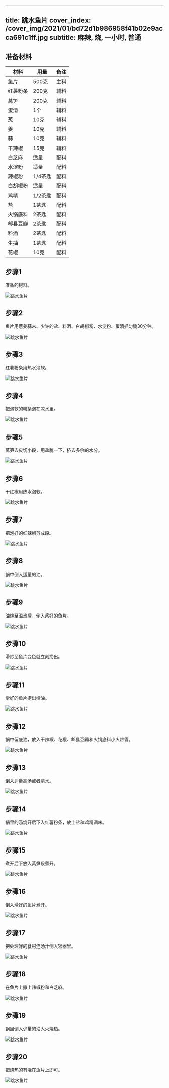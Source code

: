 
---
title: 跳水鱼片
cover_index: /cover_img/2021/01/bd72d1b986958f41b02e9acca691c1ff.jpg
subtitle: 麻辣, 烧, 一小时, 普通
---

## 准备材料

| 材料     | 用量 | 备注|
| ------- | ----- | --- |
| 鱼片 | 500克| 主料 |
| 红薯粉条 | 200克| 辅料 |
| 莴笋 | 200克| 辅料 |
| 蛋清 | 1个| 辅料 |
| 葱 | 10克| 辅料 |
| 姜 | 10克| 辅料 |
| 蒜 | 10克| 辅料 |
| 干辣椒 | 15克| 辅料 |
| 白芝麻 | 适量| 配料 |
| 水淀粉 | 适量| 配料 |
| 辣椒粉 | 1/4茶匙| 配料 |
| 白胡椒粉 | 适量| 配料 |
| 鸡精 | 1/2茶匙| 配料 |
| 盐 | 1茶匙| 配料 |
| 火锅底料 | 2茶匙| 配料 |
| 郫县豆瓣 | 2茶匙| 配料 |
| 料酒 | 2茶匙| 配料 |
| 生抽 | 1茶匙| 配料 |
| 花椒 | 10克| 配料 |

## 步骤1

准备的材料。

![跳水鱼片](https://i8.meishichina.com/attachment/recipe/201010/201010082304240.JPG?x-oss-process=style/p320) 

## 步骤2

鱼片用葱姜蒜末、少许的盐、料酒、白胡椒粉、水淀粉、蛋清抓匀腌30分钟。

![跳水鱼片](https://i8.meishichina.com/attachment/recipe/201010/201010082305379.JPG?x-oss-process=style/p320) 

## 步骤3

红薯粉条用热水泡软。

![跳水鱼片](https://i8.meishichina.com/attachment/recipe/201010/201010082306490.JPG?x-oss-process=style/p320) 

## 步骤4

把泡软的粉条泡在凉水里。

![跳水鱼片](https://i8.meishichina.com/attachment/recipe/201010/201010082307345.JPG?x-oss-process=style/p320) 

## 步骤5

莴笋去皮切小段，用盐腌一下，挤去多余的水分。

![跳水鱼片](https://i8.meishichina.com/attachment/recipe/201010/201010082308438.JPG?x-oss-process=style/p320) 

## 步骤6

干红椒用热水泡软。

![跳水鱼片](https://i8.meishichina.com/attachment/recipe/201010/201010082309515.JPG?x-oss-process=style/p320) 

## 步骤7

把泡好的红辣椒剪成段。

![跳水鱼片](https://i8.meishichina.com/attachment/recipe/201010/201010082310352.JPG?x-oss-process=style/p320) 

## 步骤8

锅中倒入适量的油。

![跳水鱼片](https://i8.meishichina.com/attachment/recipe/201010/201010082312067.JPG?x-oss-process=style/p320) 

## 步骤9

油烧至温热后，倒入浆好的鱼片。

![跳水鱼片](https://i8.meishichina.com/attachment/recipe/201010/201010082313088.JPG?x-oss-process=style/p320) 

## 步骤10

滑炒至鱼片变色就立刻捞出。

![跳水鱼片](https://i8.meishichina.com/attachment/recipe/201010/201010082313513.JPG?x-oss-process=style/p320) 

## 步骤11

滑好的鱼片捞出控油。

![跳水鱼片](https://i8.meishichina.com/attachment/recipe/201010/201010082314370.JPG?x-oss-process=style/p320) 

## 步骤12

锅中留底油，放入干辣椒、花椒、郫县豆瓣和火锅底料小火炒香。

![跳水鱼片](https://i8.meishichina.com/attachment/recipe/201010/201010082315091.JPG?x-oss-process=style/p320) 

## 步骤13

倒入适量高汤或者清水。

![跳水鱼片](https://i8.meishichina.com/attachment/recipe/201010/201010082315380.JPG?x-oss-process=style/p320) 

## 步骤14

锅里的汤烧开后下入红薯粉条，放上盐和鸡精调味。

![跳水鱼片](https://i8.meishichina.com/attachment/recipe/201010/201010082316003.JPG?x-oss-process=style/p320) 

## 步骤15

煮开后下放入莴笋段煮开。

![跳水鱼片](https://i8.meishichina.com/attachment/recipe/201010/201010082316285.JPG?x-oss-process=style/p320) 

## 步骤16

倒入滑好的鱼片煮开。

![跳水鱼片](https://i8.meishichina.com/attachment/recipe/201010/201010082316476.JPG?x-oss-process=style/p320) 

## 步骤17

把处理好的食材连汤汁倒入容器里。

![跳水鱼片](https://i8.meishichina.com/attachment/recipe/201010/201010082317122.JPG?x-oss-process=style/p320) 

## 步骤18

在鱼片上撒上辣椒粉和白芝麻。

![跳水鱼片](https://i8.meishichina.com/attachment/recipe/201010/201010082317467.JPG?x-oss-process=style/p320) 

## 步骤19

锅里倒入少量的油大火烧热。

![跳水鱼片](https://i8.meishichina.com/attachment/recipe/201010/201010082318161.JPG?x-oss-process=style/p320) 

## 步骤20

把烧热的有浇在鱼片上即可。

![跳水鱼片](https://i8.meishichina.com/attachment/recipe/201010/201010082318434.JPG?x-oss-process=style/p320) 


